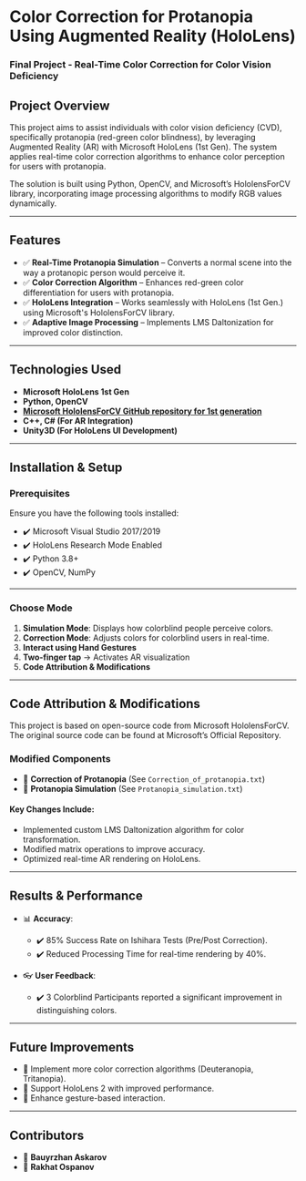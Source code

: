 # Color Correction for Protanopia Using Augmented Reality (HoloLens)
### Final Project - Real-Time Color Correction for Color Vision Deficiency

## Project Overview
This project aims to assist individuals with color vision deficiency (CVD), specifically protanopia (red-green color blindness), by leveraging Augmented Reality (AR) with Microsoft HoloLens (1st Gen). The system applies real-time color correction algorithms to enhance color perception for users with protanopia.

The solution is built using Python, OpenCV, and Microsoft’s HololensForCV library, incorporating image processing algorithms to modify RGB values dynamically.

---

## Features

- ✅ **Real-Time Protanopia Simulation** – Converts a normal scene into the way a protanopic person would perceive it.
- ✅ **Color Correction Algorithm** – Enhances red-green color differentiation for users with protanopia.
- ✅ **HoloLens Integration** – Works seamlessly with HoloLens (1st Gen.) using Microsoft's HololensForCV library.
- ✅ **Adaptive Image Processing** – Implements LMS Daltonization for improved color distinction.

---

## Technologies Used

- **Microsoft HoloLens 1st Gen**
- **Python, OpenCV**
- **[Microsoft HololensForCV GitHub repository for 1st generation](https://github.com/microsoft/HoloLensForCV.git)**
- **C++, C# (For AR Integration)**
- **Unity3D (For HoloLens UI Development)**

---

## Installation & Setup

### Prerequisites

Ensure you have the following tools installed:

- ✔️ Microsoft Visual Studio 2017/2019
- ✔️ HoloLens Research Mode Enabled
- ✔️ Python 3.8+
- ✔️ OpenCV, NumPy

---

### Choose Mode

1. **Simulation Mode**: Displays how colorblind people perceive colors.  
2. **Correction Mode**: Adjusts colors for colorblind users in real-time.  
3. **Interact using Hand Gestures**  
4. **Two-finger tap** → Activates AR visualization  
5. **Code Attribution & Modifications**

---

## Code Attribution & Modifications

This project is based on open-source code from Microsoft HololensForCV. The original source code can be found at Microsoft’s Official Repository.

### Modified Components

- 📌 **Correction of Protanopia** (See `Correction_of_protanopia.txt`)
- 📌 **Protanopia Simulation** (See `Protanopia_simulation.txt`)

#### Key Changes Include:
- Implemented custom LMS Daltonization algorithm for color transformation.
- Modified matrix operations to improve accuracy.
- Optimized real-time AR rendering on HoloLens.

---

## Results & Performance

- 📊 **Accuracy**:
  - ✔️ 85% Success Rate on Ishihara Tests (Pre/Post Correction).
  - ✔️ Reduced Processing Time for real-time rendering by 40%.

- 👓 **User Feedback**:
  - ✔️ 3 Colorblind Participants reported a significant improvement in distinguishing colors.

---

## Future Improvements

- 🔹 Implement more color correction algorithms (Deuteranopia, Tritanopia).
- 🔹 Support HoloLens 2 with improved performance.
- 🔹 Enhance gesture-based interaction.

---

## Contributors

- 👤 **Bauyrzhan Askarov**
- 👤 **Rakhat Ospanov**
